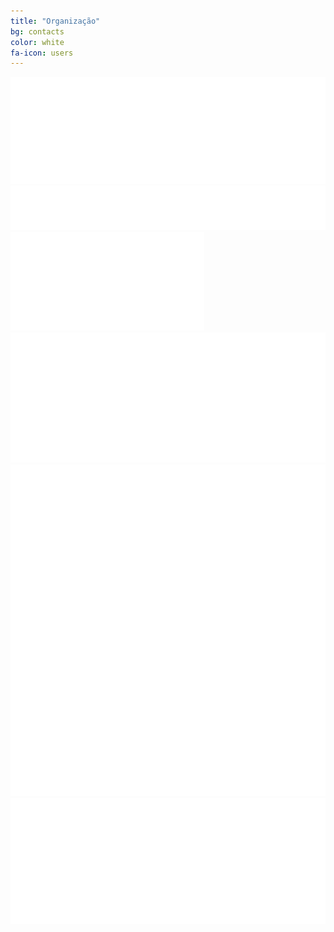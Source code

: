 ```yaml
---
title: "Organização"
bg: contacts
color: white
fa-icon: users
---
```


<div class="row partners">
  <div class="col s12 partner valign">
    <a href="http://cesium.di.uminho.pt/" target="blank"><img src="img/org/cesium.png"/></a>
  </div>
  <div class="col s12 partner full-width valign">
    <a href="http://cesium.di.uminho.pt/" target="blank"><img src="img/org/aiesec.png"/></a>
  </div>
  <div class="col s12 partner full-width valign">
    <a href="http://cesium.di.uminho.pt/" target="blank"><img src="img/org/NAMecUM.png"/></a>
  </div>
  <div class="col s12 partner full-width valign">
    <a href="http://cesium.di.uminho.pt/" target="blank"><img src="img/org/NEEGIUM.png"/></a>
  </div>
  <div class="col s12 partner valign">
    <a href="http://cesium.di.uminho.pt/" target="blank"><img src="img/org/netium.png"/></a>
  </div>
  <div class="col s12 partner full-width valign">
    <a href="http://cesium.di.uminho.pt/" target="blank"><img src="img/org/polimeros.png"></a>
  </div>
</div>
